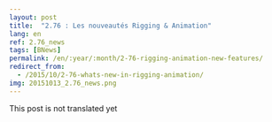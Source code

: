 ```yaml
---
layout: post
title:  "2.76 : Les nouveautés Rigging & Animation"
lang: en
ref: 2.76_news
tags: [BNews]
permalink: /en/:year/:month/2-76-rigging-animation-new-features/
redirect_from:
  - /2015/10/2-76-whats-new-in-rigging-animation/
img: 20151013_2.76_news.png
---
```


This post is not translated yet
